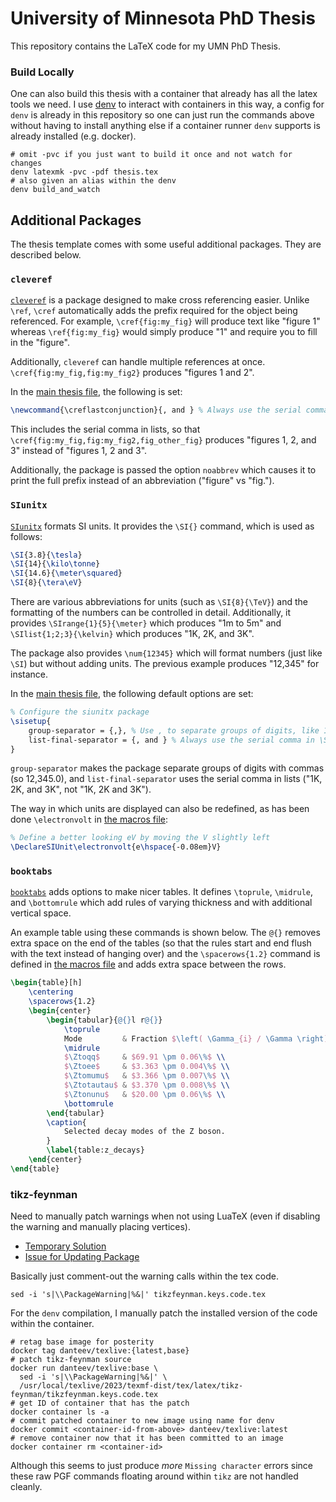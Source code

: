 # University of Minnesota PhD Thesis

This repository contains the LaTeX code for my UMN PhD Thesis.

### Build Locally

One can also build this thesis with a container that already has all the latex
tools we need. I use [denv](https://tomeichlersmith.github.io/denv) to interact with
containers in this way, a config for `denv` is already in this repository so
one can just run the commands above without having to install anything else
if a container runner `denv` supports is already installed (e.g. docker).
```
# omit -pvc if you just want to build it once and not watch for changes
denv latexmk -pvc -pdf thesis.tex
# also given an alias within the denv
denv build_and_watch
```

## Additional Packages

The thesis template comes with some useful additional packages. They are
described below.

### `cleveref`

[`cleveref`](https://www.ctan.org/pkg/cleveref?lang=en) is a package designed
to make cross referencing easier. Unlike `\ref`, `\cref` automatically adds
the prefix required for the object being referenced. For example,
`\cref{fig:my_fig}` will produce text like "figure 1" whereas
`\ref{fig:my_fig}` would simply produce "1" and require you to fill in the
"figure".

Additionally, `cleveref` can handle multiple references at once.
`\cref{fig:my_fig,fig:my_fig2}` produces "figures 1 and 2".

In the [main thesis file](thesis.tex), the following is set:

```latex
\newcommand{\creflastconjunction}{, and } % Always use the serial comma
```

This includes the serial comma in lists, so that
`\cref{fig:my_fig,fig:my_fig2,fig_other_fig}` produces "figures 1, 2, and 3"
instead of "figures 1, 2 and 3".

Additionally, the package is passed the option `noabbrev` which causes it to
print the full prefix instead of an abbreviation ("figure" vs "fig.").

### `SIunitx`

[`SIunitx`](https://www.ctan.org/pkg/siunitx?lang=en) formats SI units. It
provides the `\SI{}` command, which is used as follows:

```latex
\SI{3.8}{\tesla}
\SI{14}{\kilo\tonne}
\SI{14.6}{\meter\squared}
\SI{8}{\tera\eV}
```

There are various abbreviations for units (such as `\SI{8}{\TeV}`) and the
formatting of the numbers can be controlled in detail. Additionally, it
provides `\SIrange{1}{5}{\meter}` which produces "1m to 5m" and
`\SIlist{1;2;3}{\kelvin}` which produces "1K, 2K, and 3K".

The package also provides `\num{12345}` which will format numbers (just like
`\SI`) but without adding units. The previous example produces "12,345" for
instance.

In the [main thesis file](thesis.tex), the following default options
are set:

```latex
% Configure the siunitx package
\sisetup{
    group-separator = {,}, % Use , to separate groups of digits, like 12,345
    list-final-separator = {, and } % Always use the serial comma in \SIlist
}
```

`group-separator` makes the package separate groups of digits with commas (so
12,345.0), and `list-final-separator` uses the serial comma in lists ("1K, 2K,
and 3K", not "1K, 2K and 3K").

The way in which units are displayed can also be redefined, as has been done
`\electronvolt` in [the macros file](my_definitions.tex):

```latex
% Define a better looking eV by moving the V slightly left
\DeclareSIUnit\electronvolt{e\hspace{-0.08em}V}
```

### `booktabs`

[`booktabs`](https://www.ctan.org/pkg/booktabs?lang=en) adds options to make
nicer tables. It defines `\toprule`, `\midrule`, and `\bottomrule` which add
rules of varying thickness and with additional vertical space.

An example table using these commands is shown below. The `@{}` removes extra
space on the end of the tables (so that the rules start and end flush with the
text instead of hanging over) and the `\spacerows{1.2}` command is defined in
[the macros file](my_definitions.tex) and adds extra space between the rows.

```latex
\begin{table}[h]
    \centering
    \spacerows{1.2}
    \begin{center}
        \begin{tabular}{@{}l r@{}}
            \toprule
            Mode         & Fraction $\left( \Gamma_{i} / \Gamma \right)$ \\
            \midrule
            $\Ztoqq$     & $69.91 \pm 0.06\%$ \\
            $\Ztoee$     & $3.363 \pm 0.004\%$ \\
            $\Ztomumu$   & $3.366 \pm 0.007\%$ \\
            $\Ztotautau$ & $3.370 \pm 0.008\%$ \\
            $\Ztonunu$   & $20.00 \pm 0.06\%$ \\
            \bottomrule
        \end{tabular}
        \caption{
            Selected decay modes of the Z boson.
        }
        \label{table:z_decays}
    \end{center}
\end{table}
```

### tikz-feynman
Need to manually patch warnings when not using LuaTeX (even if disabling the warning
and manually placing vertices).
- [Temporary Solution](https://github.com/JP-Ellis/tikz-feynman/issues/49)
- [Issue for Updating Package](https://github.com/JP-Ellis/tikz-feynman/issues/72)

Basically just comment-out the warning calls within the tex code.
```
sed -i 's|\\PackageWarning|%&|' tikzfeynman.keys.code.tex
```
For the `denv` compilation, I manually patch the installed version of the code within the container.
```
# retag base image for posterity
docker tag danteev/texlive:{latest,base}
# patch tikz-feynman source
docker run danteev/texlive:base \
  sed -i 's|\\PackageWarning|%&|' \
  /usr/local/texlive/2023/texmf-dist/tex/latex/tikz-feynman/tikzfeynman.keys.code.tex
# get ID of container that has the patch
docker container ls -a
# commit patched container to new image using name for denv
docker commit <container-id-from-above> danteev/texlive:latest
# remove container now that it has been committed to an image
docker container rm <container-id>
```
Although this seems to just produce _more_ `Missing character` errors since these
raw PGF commands floating around within `tikz` are not handled cleanly.
